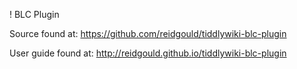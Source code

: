 ! BLC Plugin

Source found at:
https://github.com/reidgould/tiddlywiki-blc-plugin

User guide found at:
http://reidgould.github.io/tiddlywiki-blc-plugin
